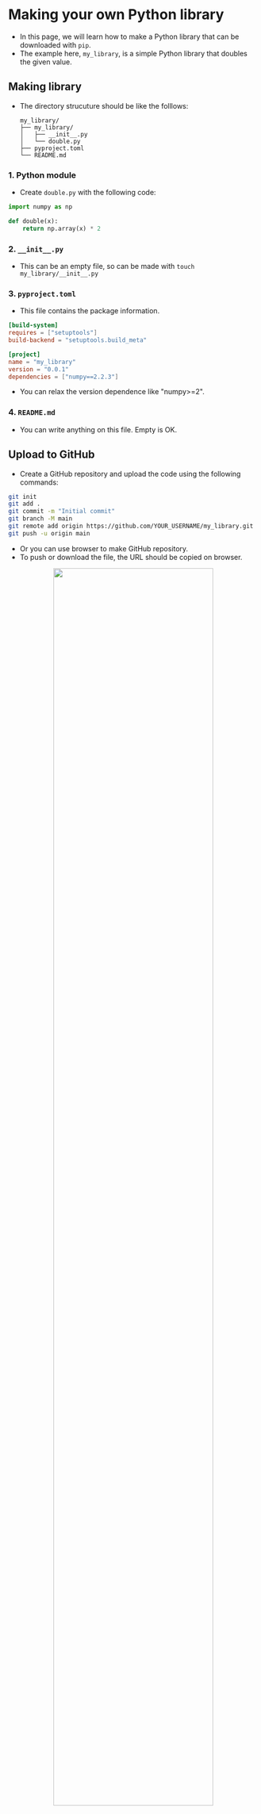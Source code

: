 # Making your own Python library
* In this page, we will learn how to make a Python library that can be downloaded with `pip`.
* The example here, `my_library`, is a simple Python library that doubles the given value.

## Making library
* The directory strucuture should be like the folllows:
  ```
  my_library/
  ├── my_library/
  │   ├── __init__.py
  │   └── double.py
  ├── pyproject.toml
  └── README.md
  ```

### 1. Python module
* Create `double.py` with the following code:

```python
import numpy as np

def double(x):
    return np.array(x) * 2
```

### 2. `__init__.py`
* This can be an empty file, so can be made with `touch my_library/__init__.py`

### 3. `pyproject.toml`
* This file contains the package information.

```toml
[build-system]
requires = ["setuptools"]
build-backend = "setuptools.build_meta"

[project]
name = "my_library"
version = "0.0.1"
dependencies = ["numpy==2.2.3"]
```

* You can relax the version dependence like "numpy>=2".

### 4. `README.md`
* You can write anything on this file. Empty is OK.

## Upload to GitHub
* Create a GitHub repository and upload the code using the following commands:

```sh
git init
git add .
git commit -m "Initial commit"
git branch -M main
git remote add origin https://github.com/YOUR_USERNAME/my_library.git
git push -u origin main
```
* Or you can use browser to make GitHub repository.
* To push or download the file, the URL should be copied on browser.

<div align=center>
<img src="../figures/my_library.png" width=80%>
</div>

## Install the Library
* You can install the library directly from GitHub using pip:
```sh
pip install git+https://github.com/YOUR_USERNAME/my_library.git
```

## Use your library
* You can use the library in a Python script or interactive environment as follows:

```python
from my_library.double import double

print(double(5))  # Output: 10
print(double([1, 2, 3]))  # Output: [ 2  4  6 ]
```

---

# Additional information

## Package dependence
* When you are using some other libraries in your own-library, these libraries should be installed.
* This dependence is controlled in either way:
  1. `install_requires` in `setup.py`
  2. `requirements.txt`
* In the above example, we took 1. But if you want the exact match of your library version, method 2 is better.
* In this way, you prepare the file `requirements.txt` in the library top directory, and write like
  ```
  numpy
  scipy
  pandas
  ```
* Then use `pip install -r requirements.txt` when you download your own-written library.

## Updating the Package
* You can update your code, upload to GitHub, and download via `pip`.
1. Edit your code
2. Then upload to the main branch: `git add; git commit -m "some message"; git push`
3. Install again
  ```sh
  pip install git+your_repository_url
  ```

## Using your own library with other libraries
* Edit `pyproject.toml` to include like below:
```toml
dependencies = [
    "some_library @ git+https://github.com/yourname/some_library.git",
    ]
```

